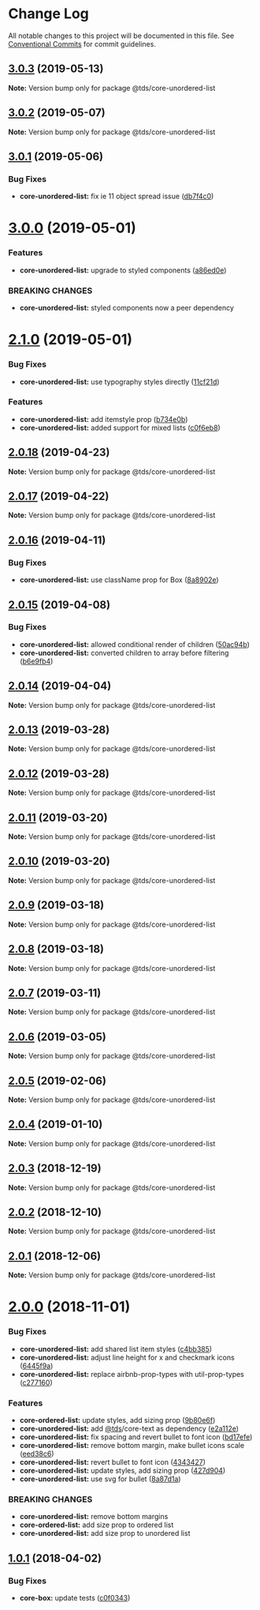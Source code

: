 # Change Log

All notable changes to this project will be documented in this file.
See [Conventional Commits](https://conventionalcommits.org) for commit guidelines.

## [3.0.3](https://github.com/telusdigital/tds/compare/@tds/core-unordered-list@3.0.2...@tds/core-unordered-list@3.0.3) (2019-05-13)

**Note:** Version bump only for package @tds/core-unordered-list





## [3.0.2](https://github.com/telusdigital/tds/compare/@tds/core-unordered-list@3.0.1...@tds/core-unordered-list@3.0.2) (2019-05-07)

**Note:** Version bump only for package @tds/core-unordered-list





## [3.0.1](https://github.com/telusdigital/tds/compare/@tds/core-unordered-list@3.0.0...@tds/core-unordered-list@3.0.1) (2019-05-06)


### Bug Fixes

* **core-unordered-list:** fix ie 11 object spread issue ([db7f4c0](https://github.com/telusdigital/tds/commit/db7f4c0))





# [3.0.0](https://github.com/telusdigital/tds/compare/@tds/core-unordered-list@2.1.0...@tds/core-unordered-list@3.0.0) (2019-05-01)


### Features

* **core-unordered-list:** upgrade to styled components ([a86ed0e](https://github.com/telusdigital/tds/commit/a86ed0e))


### BREAKING CHANGES

* **core-unordered-list:** styled components now a peer dependency





# [2.1.0](https://github.com/telusdigital/tds/compare/@tds/core-unordered-list@2.0.18...@tds/core-unordered-list@2.1.0) (2019-05-01)


### Bug Fixes

* **core-unordered-list:** use typography styles directly ([11cf21d](https://github.com/telusdigital/tds/commit/11cf21d))


### Features

* **core-unordered-list:** add itemstyle prop ([b734e0b](https://github.com/telusdigital/tds/commit/b734e0b))
* **core-unordered-list:** added support for mixed lists ([c0f6eb8](https://github.com/telusdigital/tds/commit/c0f6eb8))





## [2.0.18](https://github.com/telusdigital/tds/compare/@tds/core-unordered-list@2.0.17...@tds/core-unordered-list@2.0.18) (2019-04-23)

**Note:** Version bump only for package @tds/core-unordered-list





## [2.0.17](https://github.com/telusdigital/tds/compare/@tds/core-unordered-list@2.0.16...@tds/core-unordered-list@2.0.17) (2019-04-22)

**Note:** Version bump only for package @tds/core-unordered-list





## [2.0.16](https://github.com/telusdigital/tds/compare/@tds/core-unordered-list@2.0.15...@tds/core-unordered-list@2.0.16) (2019-04-11)


### Bug Fixes

* **core-unordered-list:** use className prop for Box ([8a8902e](https://github.com/telusdigital/tds/commit/8a8902e))





## [2.0.15](https://github.com/telusdigital/tds/compare/@tds/core-unordered-list@2.0.14...@tds/core-unordered-list@2.0.15) (2019-04-08)


### Bug Fixes

* **core-unordered-list:** allowed conditional render of children ([50ac94b](https://github.com/telusdigital/tds/commit/50ac94b))
* **core-unordered-list:** converted children to array before filtering ([b6e9fb4](https://github.com/telusdigital/tds/commit/b6e9fb4))





## [2.0.14](https://github.com/telusdigital/tds/compare/@tds/core-unordered-list@2.0.13...@tds/core-unordered-list@2.0.14) (2019-04-04)

**Note:** Version bump only for package @tds/core-unordered-list





## [2.0.13](https://github.com/telusdigital/tds/compare/@tds/core-unordered-list@2.0.12...@tds/core-unordered-list@2.0.13) (2019-03-28)

**Note:** Version bump only for package @tds/core-unordered-list





## [2.0.12](https://github.com/telusdigital/tds/compare/@tds/core-unordered-list@2.0.11...@tds/core-unordered-list@2.0.12) (2019-03-28)

**Note:** Version bump only for package @tds/core-unordered-list





## [2.0.11](https://github.com/telusdigital/tds/compare/@tds/core-unordered-list@2.0.10...@tds/core-unordered-list@2.0.11) (2019-03-20)

**Note:** Version bump only for package @tds/core-unordered-list





## [2.0.10](https://github.com/telusdigital/tds/compare/@tds/core-unordered-list@2.0.9...@tds/core-unordered-list@2.0.10) (2019-03-20)

**Note:** Version bump only for package @tds/core-unordered-list





## [2.0.9](https://github.com/telusdigital/tds/compare/@tds/core-unordered-list@2.0.8...@tds/core-unordered-list@2.0.9) (2019-03-18)

**Note:** Version bump only for package @tds/core-unordered-list





## [2.0.8](https://github.com/telusdigital/tds/compare/@tds/core-unordered-list@2.0.7...@tds/core-unordered-list@2.0.8) (2019-03-18)

**Note:** Version bump only for package @tds/core-unordered-list





## [2.0.7](https://github.com/telusdigital/tds/compare/@tds/core-unordered-list@2.0.6...@tds/core-unordered-list@2.0.7) (2019-03-11)

**Note:** Version bump only for package @tds/core-unordered-list





## [2.0.6](https://github.com/telusdigital/tds/compare/@tds/core-unordered-list@2.0.5...@tds/core-unordered-list@2.0.6) (2019-03-05)

**Note:** Version bump only for package @tds/core-unordered-list





## [2.0.5](https://github.com/telusdigital/tds/compare/@tds/core-unordered-list@2.0.4...@tds/core-unordered-list@2.0.5) (2019-02-06)

**Note:** Version bump only for package @tds/core-unordered-list





## [2.0.4](https://github.com/telusdigital/tds/compare/@tds/core-unordered-list@2.0.3...@tds/core-unordered-list@2.0.4) (2019-01-10)

**Note:** Version bump only for package @tds/core-unordered-list

<a name="2.0.3"></a>

## [2.0.3](https://github.com/telusdigital/tds/compare/@tds/core-unordered-list@2.0.2...@tds/core-unordered-list@2.0.3) (2018-12-19)

**Note:** Version bump only for package @tds/core-unordered-list

<a name="2.0.2"></a>

## [2.0.2](https://github.com/telusdigital/tds/compare/@tds/core-unordered-list@2.0.1...@tds/core-unordered-list@2.0.2) (2018-12-10)

**Note:** Version bump only for package @tds/core-unordered-list

<a name="2.0.1"></a>

## [2.0.1](https://github.com/telusdigital/tds/compare/@tds/core-unordered-list@2.0.0...@tds/core-unordered-list@2.0.1) (2018-12-06)

**Note:** Version bump only for package @tds/core-unordered-list

<a name="2.0.0"></a>

# [2.0.0](https://github.com/telusdigital/tds/compare/@tds/core-unordered-list@1.0.1...@tds/core-unordered-list@2.0.0) (2018-11-01)

### Bug Fixes

- **core-unordered-list:** add shared list item styles ([c4bb385](https://github.com/telusdigital/tds/commit/c4bb385))
- **core-unordered-list:** adjust line height for x and checkmark icons ([6445f9a](https://github.com/telusdigital/tds/commit/6445f9a))
- **core-unordered-list:** replace airbnb-prop-types with util-prop-types ([c277160](https://github.com/telusdigital/tds/commit/c277160))

### Features

- **core-ordered-list:** update styles, add sizing prop ([9b80e6f](https://github.com/telusdigital/tds/commit/9b80e6f))
- **core-unordered-list:** add [@tds](https://github.com/tds)/core-text as dependency ([e2a112e](https://github.com/telusdigital/tds/commit/e2a112e))
- **core-unordered-list:** fix spacing and revert bullet to font icon ([bd17efe](https://github.com/telusdigital/tds/commit/bd17efe))
- **core-unordered-list:** remove bottom margin, make bullet icons scale ([eed38c6](https://github.com/telusdigital/tds/commit/eed38c6))
- **core-unordered-list:** revert bullet to font icon ([4343427](https://github.com/telusdigital/tds/commit/4343427))
- **core-unordered-list:** update styles, add sizing prop ([427d904](https://github.com/telusdigital/tds/commit/427d904))
- **core-unordered-list:** use svg for bullet ([8a87d1a](https://github.com/telusdigital/tds/commit/8a87d1a))

### BREAKING CHANGES

- **core-unordered-list:** remove bottom margins
- **core-ordered-list:** add size prop to ordered list
- **core-unordered-list:** add size prop to unordered list

<a name="1.0.1"></a>

## [1.0.1](https://github.com/telusdigital/tds/compare/@tds/core-unordered-list@1.0.0...@tds/core-unordered-list@1.0.1) (2018-04-02)

### Bug Fixes

- **core-box:** update tests ([c0f0343](https://github.com/telusdigital/tds/commit/c0f0343))
